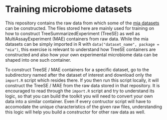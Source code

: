 # Training microbiome datasets

This repository contains the raw data from which some of the [mia datasets](https://microbiome.github.io/mia/reference/mia-datasets.html) can be constructed. The files stored here are mainly used for training on how to construct TreeSummarizedExperiment (TreeSE) as well as MultiAssayExperiment (MAE) containers from raw data. While the mia datasets can be simply imported in R with `data("dataset_name", package = "mia")`, this exercise is relevant to understand how TreeSE containers are constructed and also how your own experimental microbiome data can be shaped into one such container.

To construct TreeSE / MAE containers for a specific dataset, go to the subdirectory named after the dataset of interest and download only the `import.R` script which resides there. If you then run this script locally, it will construct the TreeSE / MAE from the raw data stored in that repository. It is encouraged to read through the `import.R` script and try to understand its logic, so that you can build the toolkit you will need to convert your own data into a similar container. Even if every contructor script will have to accomodate the unique characteristics of the given raw files, understanding this logic will help you build a constructor for other raw data as well.
